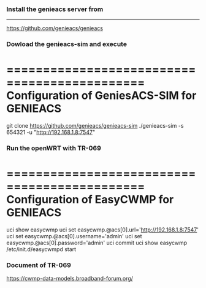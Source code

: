 ### Install the genieacs server from 
--------------------------------------------------
https://github.com/genieacs/genieacs

### Dowload the genieacs-sim and execute
=============================================
Configuration of GeniesACS-SIM for GENIEACS
=============================================
git clone https://github.com/genieacs/genieacs-sim
./genieacs-sim -s 654321 -u "http://192.168.1.8:7547"


### Run the openWRT with TR-069
=============================================
Configuration of EasyCWMP for GENIEACS
==========================================
uci show easycwmp
uci set easycwmp.@acs[0].url='http://192.168.1.8:7547'
uci set easycwmp.@acs[0].username='admin'
uci set easycwmp.@acs[0].password='admin'
uci commit
uci show easycwmp
/etc/init.d/easycwmpd start


### Document of TR-069 
https://cwmp-data-models.broadband-forum.org/
